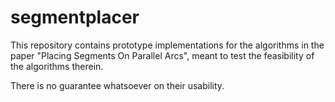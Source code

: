 # segmentplacer

This repository contains prototype implementations for the algorithms in
the paper "Placing Segments On Parallel Arcs", meant to test the
feasibility of the algorithms therein.

There is no guarantee whatsoever on their usability.
